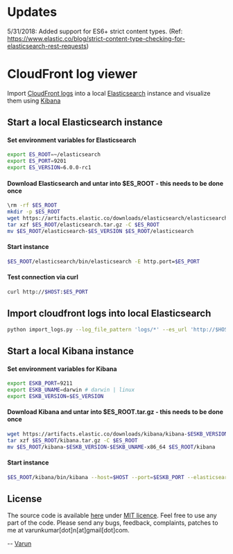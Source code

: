 # Updates

5/31/2018: Added support for ES6+ strict content types. (Ref: https://www.elastic.co/blog/strict-content-type-checking-for-elasticsearch-rest-requests)

# CloudFront log viewer

Import [CloudFront logs](http://docs.aws.amazon.com/AmazonCloudFront/latest/DeveloperGuide/AccessLogs.html#LogFileFormat) into a local [Elasticsearch](https://www.elastic.co/products/elasticsearch) instance and visualize them using [Kibana](https://www.elastic.co/products/kibana)

## Start a local Elasticsearch instance

#### Set environment variables for Elasticsearch
```bash
export ES_ROOT=~/elasticsearch
export ES_PORT=9201
export ES_VERSION=6.0.0-rc1
```

#### Download Elasticsearch and untar into $ES_ROOT - this needs to be done once
```bash
\rm -rf $ES_ROOT
mkdir -p $ES_ROOT
wget https://artifacts.elastic.co/downloads/elasticsearch/elasticsearch-$ES_VERSION.tar.gz -O $ES_ROOT/elasticsearch.tar.gz
tar xzf $ES_ROOT/elasticsearch.tar.gz -C $ES_ROOT
mv $ES_ROOT/elasticsearch-$ES_VERSION $ES_ROOT/elasticsearch
```

#### Start instance
```bash
$ES_ROOT/elasticsearch/bin/elasticsearch -E http.port=$ES_PORT
```

#### Test connection via curl
```bash
curl http://$HOST:$ES_PORT
```

## Import cloudfront logs into local Elasticsearch
```bash
python import_logs.py --log_file_pattern 'logs/*' --es_url 'http://$HOST:$ES_PORT' --index cloudfront --type prod --clean_index --verbosity INFO
```

## Start a local Kibana instance

#### Set environment variables for Kibana
```bash
export ESKB_PORT=9211
export ESKB_UNAME=darwin # darwin | linux
export ESKB_VERSION=$ES_VERSION
```

#### Download Kibana and untar into $ES_ROOT.tar.gz - this needs to be done once
```bash
wget https://artifacts.elastic.co/downloads/kibana/kibana-$ESKB_VERSION-$ESKB_UNAME-x86_64.tar.gz -O $ES_ROOT/kibana.tar.gz
tar xzf $ES_ROOT/kibana.tar.gz -C $ES_ROOT
mv $ES_ROOT/kibana-$ESKB_VERSION-$ESKB_UNAME-x86_64 $ES_ROOT/kibana
```

#### Start instance
```bash
$ES_ROOT/kibana/bin/kibana --host=$HOST --port=$ESKB_PORT --elasticsearch=http://$HOST:$ES_PORT
```

## License
The source code is available [here](https://github.com/varunkumar/google-input-tools) under [MIT licence](http://varunkumar.mit-license.org/). Feel free to use any part of the code. Please send any bugs, feedback, complaints, patches to me at varunkumar[dot]n[at]gmail[dot]com.

-- [Varun](http://www.varunkumar.me)
